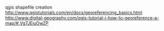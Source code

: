 qgis shapefile creation
  http://www.qgistutorials.com/en/docs/georeferencing_basics.html
  http://www.digital-geography.com/qgis-tutorial-i-how-to-georeference-a-map/#.Vg7JEiuOwZP
